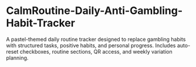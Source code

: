 # CalmRoutine-Daily-Anti-Gambling-Habit-Tracker
A pastel-themed daily routine tracker designed to replace gambling habits with structured tasks, positive habits, and personal progress. Includes auto-reset checkboxes, routine sections, QR access, and weekly variation planning.
